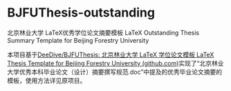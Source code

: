 # BJFUThesis-outstanding

北京林业大学 LaTeX优秀学位论文摘要模板 LaTeX Outstanding Thesis Summary Template for Beijing Forestry University


本项目基于[DeeDive/BJFUThesis: 北京林业大学 LaTeX 学位论文模板 LaTeX Thesis Template for Beijing Forestry University (github.com)](https://github.com/DeeDive/BJFUThesis)实现了“北京林业大学优秀本科毕业论文（设计）摘要撰写规范.doc”中提及的优秀毕业论文摘要的模板，使用方法详见原项目。
